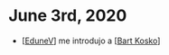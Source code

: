 # June 3rd, 2020
- [[EduneV]] me introdujo a [[Bart Kosko]]

[//begin]: # "Autogenerated link references for markdown compatibility"
[EduneV]: ../edunev "EduneV"
[Bart Kosko]: ../bart-kosko "Bart Kosko"
[//end]: # "Autogenerated link references"